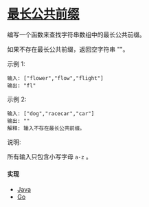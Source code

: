 # [最长公共前缀](https://leetcode-cn.com/problems/longest-common-prefix/description/)

编写一个函数来查找字符串数组中的最长公共前缀。

如果不存在最长公共前缀，返回空字符串 ""。

示例 1:
```
输入: ["flower","flow","flight"]
输出: "fl"
```

示例 2:
```
输入: ["dog","racecar","car"]
输出: ""
解释: 输入不存在最长公共前缀。
```

说明:

所有输入只包含小写字母 `a-z` 。

#### 实现
- [Java](https://github.com/pojozhang/playground/blob/master/solutions/java/src/main/java/playground/algorithm/LongestCommonPrefix.java)
- [Go](https://github.com/pojozhang/playground/blob/master/solutions/go/src/playground/algorithm/longest_common_prefix.go)